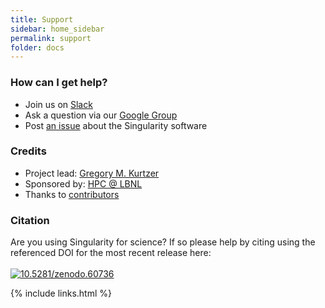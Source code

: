 ```yaml
---
title: Support
sidebar: home_sidebar
permalink: support
folder: docs
---
```


### How can I get help?

* Join us on <a href="https://singularity-container.slack.com" target="_blank">Slack</a>
* Ask a question via our <a href="https://groups.google.com/a/lbl.gov/forum/#!forum/singularity" target="_blank">Google Group</a>
* Post <a href="https://www.github.com/singularityware/singularity/issues" target="_blank">an issue</a> about the Singularity software


### Credits

* Project lead: <a href="https://gmkurtzer.github.io/" target="_blank">Gregory M. Kurtzer</a>
* Sponsored by: <a href="http://scs.lbl.gov/" target="_blank">HPC @ LBNL</a>
* Thanks to <a href="{{ site.repo }}/blob/master/AUTHORS" target="_blank">contributors</a>

### Citation

<p>Are you using Singularity for science? If so please help by citing using the referenced DOI for the most recent release here: <br><br>
<a target="_blank" href="http://dx.doi.org/10.5281/zenodo.60736"><img src="https://zenodo.org/badge/doi/10.5281/zenodo.60736.svg" alt="10.5281/zenodo.60736"></a>
</p>

{% include links.html %}
